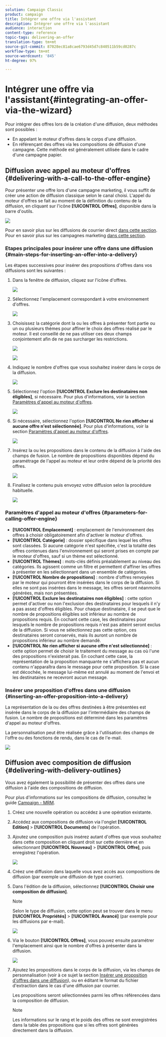 ```yaml
---
solution: Campaign Classic
product: campaign
title: Intégrer une offre via l'assistant
description: Intégrer une offre via l'assistant
audience: interaction
content-type: reference
topic-tags: delivering-an-offer
translation-type: tm+mt
source-git-commit: 87028ec81a8cae6793d45d7c840511b59cd0287c
workflow-type: tm+mt
source-wordcount: '845'
ht-degree: 97%

---
```



# Intégrer une offre via l&#39;assistant{#integrating-an-offer-via-the-wizard}

Pour intégrer des offres lors de la création d&#39;une diffusion, deux méthodes sont possibles :

* En appelant le moteur d&#39;offres dans le corps d&#39;une diffusion.
* En référençant des offres via les compositions de diffusion d&#39;une campagne. Cette méthode est généralement utilisée dans le cadre d&#39;une campagne papier.

## Diffusion avec appel au moteur d&#39;offres {#delivering-with-a-call-to-the-offer-engine}

Pour présenter une offre lors d&#39;une campagne marketing, il vous suffit de créer une action de diffusion classique selon le canal choisi. L&#39;appel du moteur d&#39;offres se fait au moment de la définition du contenu de la diffusion, en cliquant sur l&#39;icône **[!UICONTROL Offres]**, disponible dans la barre d&#39;outils.

![](assets/offer_delivery_009.png)

Pour en savoir plus sur les diffusions de courrier direct [dans cette section](../../delivery/using/about-direct-mail-channel.md). Pour en savoir plus sur les campagnes marketing [dans cette section](../../campaign/using/setting-up-marketing-campaigns.md).

### Etapes principales pour insérer une offre dans une diffusion {#main-steps-for-inserting-an-offer-into-a-delivery}

Les étapes successives pour insérer des propositions d&#39;offres dans vos diffusions sont les suivantes :

1. Dans la fenêtre de diffusion, cliquez sur l&#39;icône d&#39;offres.

   ![](assets/offer_delivery_001.png)

1. Sélectionnez l&#39;emplacement correspondant à votre environnement d&#39;offres.

   ![](assets/offer_delivery_002.png)

1. Choisissez la catégorie dont la ou les offres à présenter font partie ou un ou plusieurs thèmes pour affiner le choix des offres réalisé par le moteur. Il est conseillé de ne pas utiliser ces deux champs conjointement afin de ne pas surcharger les restrictions.

   ![](assets/offer_delivery_003.png)

   ![](assets/offer_delivery_004.png)

1. Indiquez le nombre d&#39;offres que vous souhaitez insérer dans le corps de la diffusion.

   ![](assets/offer_delivery_005.png)

1. Sélectionnez l&#39;option **[!UICONTROL Exclure les destinataires non éligibles]**, si nécessaire. Pour plus d&#39;informations, voir la section [Paramètres d&#39;appel au moteur d&#39;offres](#parameters-for-calling-offer-engine).

   ![](assets/offer_delivery_006.png)

1. Si nécessaire, sélectionnez l&#39;option **[!UICONTROL Ne rien afficher si aucune offre n&#39;est sélectionnée]**. Pour plus d&#39;informations, voir la section [Paramètres d&#39;appel au moteur d&#39;offres](#parameters-for-calling-offer-engine).

   ![](assets/offer_delivery_007.png)

1. Insérez la ou les propositions dans le contenu de la diffusion à l&#39;aide des champs de fusion. Le nombre de propositions disponibles dépend du paramétrage de l&#39;appel au moteur et leur ordre dépend de la priorité des offres.

   ![](assets/offer_delivery_008.png)

1. Finalisez le contenu puis envoyez votre diffusion selon la procédure habituelle.

   ![](assets/offer_delivery_010.png)

### Paramètres d&#39;appel au moteur d&#39;offres {#parameters-for-calling-offer-engine}

* **[!UICONTROL Emplacement]** : emplacement de l&#39;environnement des offres à choisir obligatoirement afin d&#39;activer le moteur d&#39;offres.
* **[!UICONTROL Catégorie]** : dossier spécifique dans lequel les offres sont classées. Si aucune catégorie n&#39;est spécifiée, c&#39;est la totalité des offres contenues dans l&#39;environnement qui seront prises en compte par le moteur d&#39;offres, sauf si un thème est sélectionné.
* **[!UICONTROL Thèmes]** : mots-clés définis préalablement au niveau des catégories. Ils agissent comme un filtre et permettent d&#39;affiner les offres à présenter en les sélectionnant dans un ensemble de catégories.
* **[!UICONTROL Nombre de propositions]** : nombre d&#39;offres renvoyées par le moteur qui pourront être insérées dans le corps de la diffusion. Si elles ne sont pas insérées dans le message, les offres seront néanmoins générées, mais non présentées.
* **[!UICONTROL Exclure les destinataires non éligibles]** : cette option permet d&#39;activer ou non l&#39;exclusion des destinataires pour lesquels il n&#39;y a pas assez d&#39;offres éligibles. Pour chaque destinataire, il se peut que le nombre de propositions éligibles soit inférieur au nombre de propositions requis. En cochant cette case, les destinataires pour lesquels le nombre de propositions requis n&#39;est pas atteint seront exclus de la diffusion. Si vous ne sélectionnez pas cette option, ces destinataires seront conservés, mais ils auront un nombre de propositions inférieur au nombre demandé.
* **[!UICONTROL Ne rien afficher si aucune offre n&#39;est sélectionnée]** : cette option permet de choisir le traitement du message au cas où l&#39;une des propositions n&#39;existerait pas. En cochant cette case, la représentation de la proposition manquante ne s&#39;affichera pas et aucun contenu n&#39;apparaîtra dans le message pour cette proposition. Si la case est décochée, le message lui-même est annulé au moment de l&#39;envoi et les destinataires ne recevront aucun message.

### Insérer une proposition d&#39;offres dans une diffusion {#inserting-an-offer-proposition-into-a-delivery}

La représentation de la ou des offres destinées à être présentées est insérée dans le corps de la diffusion par l&#39;intermédiaire des champs de fusion. Le nombre de propositions est déterminé dans les paramètres d&#39;appel au moteur d&#39;offres.

La personnalisation peut être réalisée grâce à l&#39;utilisation des champs de l&#39;offre ou des fonctions de rendu, dans le cas de l&#39;e-mail.

![](assets/offer_delivery_011.png)

## Diffusion avec composition de diffusion {#delivering-with-delivery-outlines}

Vous avez également la possibilité de présenter des offres dans une diffusion à l&#39;aide des compositions de diffusion.

Pour plus d&#39;informations sur les compositions de diffusion, consultez le guide [Campaign - MRM](../../campaign/using/marketing-campaign-deliveries.md#associating-and-structuring-resources-linked-via-a-delivery-outline).

1. Créez une nouvelle opération ou accédez à une opération existante.
1. Accédez aux compositions de diffusion via l&#39;onglet **[!UICONTROL Edition]** > **[!UICONTROL Documents]** de l&#39;opération.
1. Ajoutez une composition puis insérez autant d&#39;offres que vous souhaitez dans cette composition en cliquant droit sur cette dernière et en sélectionnant **[!UICONTROL Nouveau]** > **[!UICONTROL Offre]**, puis enregistrez l&#39;opération.

   ![](assets/int_compo_offre1.png)

1. Créez une diffusion dans laquelle vous avez accès aux compositions de diffusion (par exemple une diffusion de type courrier).
1. Dans l&#39;édition de la diffusion, sélectionnez **[!UICONTROL Choisir une composition de diffusion]**.

   >[!NOTE]
   >
   >Selon le type de diffusion, cette option peut se trouver dans le menu **[!UICONTROL Propriétés]** > **[!UICONTROL Avancé]** (par exemple pour les diffusions par e-mail).

   ![](assets/int_compo_offre2.png)

1. Via le bouton **[!UICONTROL Offres]**, vous pouvez ensuite paramétrer l&#39;emplacement ainsi que le nombre d&#39;offres à présenter dans la diffusion.

   ![](assets/int_compo_offre3.png)

1. Ajoutez les propositions dans le corps de la diffusion, via les champs de personnalisation (voir à ce sujet la section [Insérer une proposition d&#39;offres dans une diffusion](#inserting-an-offer-proposition-into-a-delivery)), ou en éditant le format du fichier d&#39;extraction dans le cas d&#39;une diffusion par courrier.

   Les propositions seront sélectionnées parmi les offres référencées dans la composition de diffusion.

   >[!NOTE]
   >
   >Les informations sur le rang et le poids des offres ne sont enregistrées dans la table des propositions que si les offres sont générées directement dans la diffusion.

